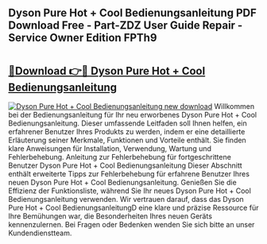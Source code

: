 ## Dyson Pure Hot + Cool Bedienungsanleitung PDF Download Free - Part-ZDZ User Guide Repair - Service Owner Edition FPTh9

# <h2><a href="http://df2r9s.blite.top/?on=Dyson+Pure+Hot+%2b+Cool+Bedienungsanleitung">🔗Download 👉🔴 Dyson Pure Hot + Cool Bedienungsanleitung</a></h2>

[![Dyson Pure Hot + Cool Bedienungsanleitung new download](https://i.imgur.com/lujVjoI.png)](http://df2r9s.blite.top/?on=Dyson+Pure+Hot+%2b+Cool+Bedienungsanleitung)
Willkommen bei der Bedienungsanleitung für Ihr neu erworbenes Dyson Pure Hot + Cool Bedienungsanleitung. Dieser umfassende Leitfaden soll Ihnen helfen, ein erfahrener Benutzer Ihres Produkts zu werden, indem er eine detaillierte Erläuterung seiner Merkmale, Funktionen und Vorteile enthält. Sie finden klare Anweisungen für Installation, Verwendung, Wartung und Fehlerbehebung. Anleitung zur Fehlerbehebung für fortgeschrittene Benutzer Dyson Pure Hot + Cool Bedienungsanleitung Dieser Abschnitt enthält erweiterte Tipps zur Fehlerbehebung für erfahrene Benutzer Ihres neuen Dyson Pure Hot + Cool Bedienungsanleitung. Genießen Sie die Effizienz der Funktionsliste, während Sie Ihr neues Dyson Pure Hot + Cool Bedienungsanleitung verwenden. Wir vertrauen darauf, dass das Dyson Pure Hot + Cool BedienungsanleitungD eine klare und präzise Ressource für Ihre Bemühungen war, die Besonderheiten Ihres neuen Geräts kennenzulernen. Bei Fragen oder Bedenken wenden Sie sich bitte an unser Kundendienstteam.
